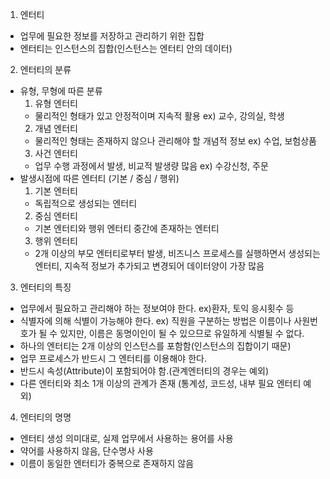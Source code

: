 1. 엔터티
  - 업무에 필요한 정보를 저장하고 관리하기 위한 집합
  - 엔터티는 인스턴스의 집합(인스턴스는 엔터티 안의 데이터)

2. 엔터티의 분류
  - 유형, 무형에 따른 분류
    1. 유형 엔터티
      - 물리적인 형태가 있고 안정적이며 지속적 활용 ex) 교수, 강의실, 학생
    2. 개념 엔터티
      - 물리적인 형태는 존재하지 않으나 관리해야 할 개념적 정보 ex) 수업, 보험상품
    3. 사건 엔터티
      - 업무 수행 과정에서 발생, 비교적 발생량 많음 ex) 수강신청, 주문
  - 발생시점에 따른 엔터티 (기본 / 중심 / 행위)
    1. 기본 엔터티
      - 독립적으로 생성되는 엔터티
    2. 중심 엔터티
      - 기본 엔터티와 행위 엔터티 중간에 존재하는 엔터티
    3. 행위 엔터티
      - 2개 이상의 부모 엔터티로부터 발생, 비즈니스 프로세스를 실행하면서 생성되는 엔터티, 지속적 정보가 추가되고 변경되어 데이터양이 가장 많음

3. 엔터티의 특징
  - 업무에서 필요하고 관리해야 하는 정보여야 한다. 
  ex)환자, 토익 응시횟수 등
  - 식별자에 의해 식별이 가능해야 한다. 
  ex) 직원을 구분하는 방법은 이름이나 사원번호가 될 수 있지만, 이름은 동명이인이 될 수 있으므로 유일하게 식별될 수 없다. 
  - 하나의 엔터티는 2개 이상의 인스턴스를 포함함(인스턴스의 집합이기 때문)
  - 업무 프로세스가 반드시 그 엔터티를 이용해야 한다.
  - 반드시 속성(Attribute)이 포함되어야 함.(관계엔터티의 경우는 예외)
  - 다른 엔터티와 최소 1개 이상의 관계가 존재 (통계성, 코드성, 내부 필요 엔터티 예외)

4. 엔터티의 명명
  - 엔터티 생성 의미대로, 실제 업무에서 사용하는 용어를 사용
  - 약어를 사용하지 않음, 단수명사 사용
  - 이름이 동일한 엔터티가 중복으로 존재하지 않음
